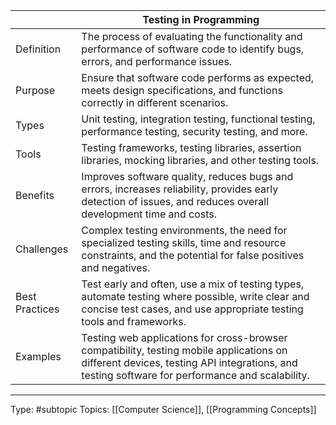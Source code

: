 |           | Testing in Programming                                                                                                                                                                      |
|----------------|---------------------------------------------------------------------------------------------------------------------------------------------------------------------------------------------|
| Definition     | The process of evaluating the functionality and performance of software code to identify bugs, errors, and performance issues.                                                              |
| Purpose        | Ensure that software code performs as expected, meets design specifications, and functions correctly in different scenarios.                                                                |
| Types          | Unit testing, integration testing, functional testing, performance testing, security testing, and more.                                                                                     |
| Tools          | Testing frameworks, testing libraries, assertion libraries, mocking libraries, and other testing tools.                                                                                     |
| Benefits       | Improves software quality, reduces bugs and errors, increases reliability, provides early detection of issues, and reduces overall development time and costs.                              |
| Challenges     | Complex testing environments, the need for specialized testing skills, time and resource constraints, and the potential for false positives and negatives.                                  |
| Best Practices | Test early and often, use a mix of testing types, automate testing where possible, write clear and concise test cases, and use appropriate testing tools and frameworks.                    |
| Examples       | Testing web applications for cross-browser compatibility, testing mobile applications on different devices, testing API integrations, and testing software for performance and scalability. |

___
Type: #subtopic 
Topics: [[Computer Science]], [[Programming Concepts]]

